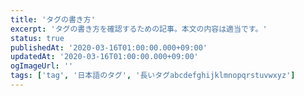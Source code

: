 ```yaml
---
title: 'タグの書き方'
excerpt: 'タグの書き方を確認するための記事。本文の内容は適当です。'
status: true
publishedAt: '2020-03-16T01:00:00.000+09:00'
updatedAt: '2020-03-16T01:00:00.000+09:00'
ogImageUrl: ''
tags: ['tag', '日本語のタグ', '長いタグabcdefghijklmnopqrstuvwxyz']
---
```

